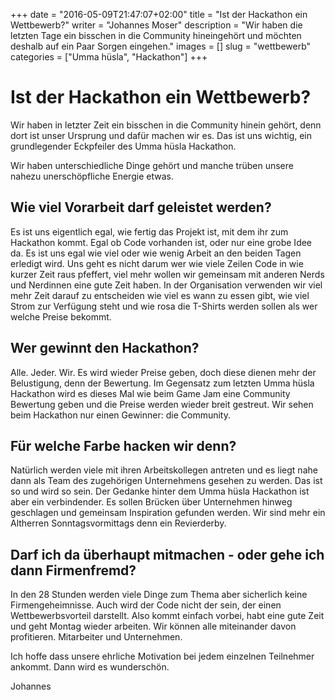 +++
date = "2016-05-09T21:47:07+02:00"
title = "Ist der Hackathon ein Wettbewerb?"
writer = "Johannes Moser"
description = "Wir haben die letzten Tage ein bisschen in die Community hineingehört und möchten deshalb auf ein Paar Sorgen eingehen."
images = []
slug = "wettbewerb"
categories = ["Umma hüsla", "Hackathon"]
+++


# Ist der Hackathon ein Wettbewerb?

Wir haben in letzter Zeit ein bisschen in die Community hinein gehört, denn dort ist unser Ursprung und dafür machen wir es. Das ist uns wichtig, ein grundlegender Eckpfeiler des Umma hüsla Hackathon.

Wir haben unterschiedliche Dinge gehört und manche trüben unsere nahezu unerschöpfliche Energie etwas.


## Wie viel Vorarbeit darf geleistet werden?

Es ist uns eigentlich egal, wie fertig das Projekt ist, mit dem ihr zum Hackathon kommt. Egal ob Code vorhanden ist, oder nur eine grobe Idee da. Es ist uns egal wie viel oder wie wenig Arbeit an den beiden Tagen erledigt wird. Uns geht es nicht darum wer wie viele Zeilen Code in wie kurzer Zeit raus pfeffert, viel mehr wollen wir gemeinsam mit anderen Nerds und Nerdinnen eine gute Zeit haben. In der Organisation verwenden wir viel mehr Zeit darauf zu entscheiden wie viel es wann zu essen gibt, wie viel Strom zur Verfügung steht und wie rosa die T-Shirts werden sollen als wer welche Preise bekommt.


## Wer gewinnt den Hackathon?

Alle. Jeder. Wir. Es wird wieder Preise geben, doch diese dienen mehr der Belustigung, denn der Bewertung. Im Gegensatz zum letzten Umma hüsla Hackathon wird es dieses Mal wie beim Game Jam eine Community Bewertung geben und die Preise werden wieder breit gestreut. Wir sehen beim Hackathon nur einen Gewinner: die Community.


## Für welche Farbe hacken wir denn?

Natürlich werden viele mit ihren Arbeitskollegen antreten und es liegt nahe dann als Team des zugehörigen Unternehmens gesehen zu werden. Das ist so und wird so sein. Der Gedanke hinter dem Umma hüsla Hackathon ist aber ein verbindender. Es sollen Brücken über Unternehmen hinweg geschlagen und gemeinsam Inspiration gefunden werden. Wir sind mehr ein Altherren Sonntagsvormittags denn ein Revierderby.


## Darf ich da überhaupt mitmachen - oder gehe ich dann Firmenfremd?

In den 28 Stunden werden viele Dinge zum Thema aber sicherlich keine Firmengeheimnisse. Auch wird der Code nicht der sein, der einen Wettbewerbsvorteil darstellt. Also kommt einfach vorbei, habt eine gute Zeit und geht Montag wieder arbeiten. Wir können alle miteinander davon profitieren. Mitarbeiter und Unternehmen.


Ich hoffe dass unsere ehrliche Motivation bei jedem einzelnen Teilnehmer ankommt. Dann wird es wunderschön.

Johannes

